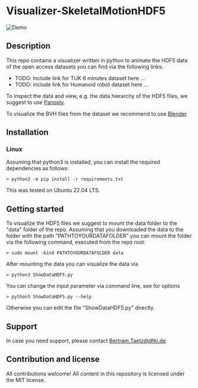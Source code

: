 # Visualizer-SkeletalMotionHDF5

![Demo](demo.gif)

## Description

This repo contains a visualizer written in python to animate the HDF5 data of the open access datasets you can find via the following links:

* TODO: include link for TUK 6 minutes dataset here ...
* TODO: include link for Humanoid robot dataset here ...

To inspect the data and view, e.g. the data hierarchy of the HDF5 files, we suggest to use [Panoply](https://www.giss.nasa.gov/tools/panoply/). 

To visualize the BVH files from the dataset we recommend to use [Blender](https://www.blender.org/download/) 

## Installation

### Linux
Assuming that python3 is installed, you can install the required dependencies as follows:
```
> python3 -m pip install -r requirements.txt
```
This was tested on Ubuntu 22.04 LTS.

## Getting started
To visualize the HDF5 files we suggest to mount the data folder to the "data" folder of the repo. Assuming that you downloaded the data to the folder with the path "PATHTOYOURDATAFOLDER" you can mount the folder via the following command, executed from the repo root:

```
> sudo mount -bind PATHTOYOURDATAFOLDER data
```

After mounting the data you can visualize the data via 

```
> python3 ShowDataHDF5.py
```

You can change the input parameter via command line, see for options

```
> python3 ShowDataHDF5.py --help
```

Otherwise you can edit the file "ShowDataHDF5.py" directly.

## Support
In case you need support, please contact <Bertram.Taetz@dfki.de>.

## Contribution and license
All contributions welcome! All content in this repository is licensed under the MIT license.




